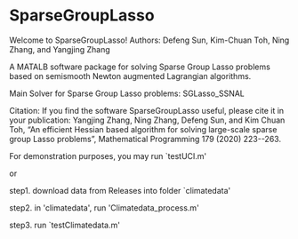 # SparseGroupLasso
Welcome to SparseGroupLasso! 
Authors: Defeng Sun, Kim-Chuan Toh, Ning Zhang, and Yangjing Zhang

A MATALB software package for solving Sparse Group Lasso problems 
based on semismooth Newton augmented Lagrangian algorithms.

Main Solver for Sparse Group Lasso problems: SGLasso_SSNAL

Citation:
If you find the software SparseGroupLasso useful, 
please cite it in your publication:
Yangjing Zhang, Ning Zhang, Defeng Sun, and Kim Chuan Toh, 
“An efficient Hessian based algorithm for solving large-scale sparse group Lasso problems”, Mathematical Programming 179 (2020) 223--263.


For demonstration purposes, you may run 
`testUCI.m'

or

step1. download data from Releases into folder `climatedata'

step2. in 'climatedata', run 'Climatedata_process.m'

step3. run `testClimatedata.m'

